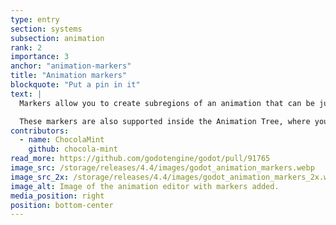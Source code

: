 ```yaml
---
type: entry
section: systems
subsection: animation
rank: 2
importance: 3
anchor: "animation-markers"
title: "Animation markers"
blockquote: "Put a pin in it"
text: |
  Markers allow you to create subregions of an animation that can be jumped to or looped without playing the entire animation.

  These markers are also supported inside the Animation Tree, where you can easily select animation markers for looping or to begin playback.
contributors:
  - name: ChocolaMint
    github: chocola-mint
read_more: https://github.com/godotengine/godot/pull/91765
image_src: /storage/releases/4.4/images/godot_animation_markers.webp
image_src_2x: /storage/releases/4.4/images/godot_animation_markers_2x.webp
image_alt: Image of the animation editor with markers added.
media_position: right
position: bottom-center
---
```

